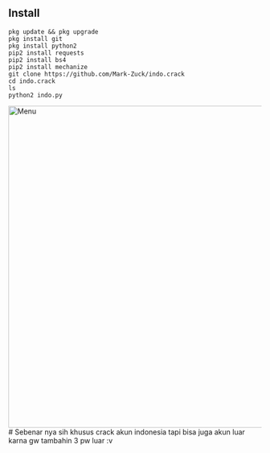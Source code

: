 ## Install
````
pkg update && pkg upgrade
pkg install git
pkg install python2
pip2 install requests
pip2 install bs4
pip2 install mechanize
git clone https://github.com/Mark-Zuck/indo.crack
cd indo.crack
ls
python2 indo.py
````
<img src="https://github.com/Mark-Zuck/indo.crack/blob/main/s/S.jpg" width="640" title="Menu" alt="Menu"> 
#
Sebenar nya sih khusus crack akun indonesia tapi bisa juga akun luar karna gw tambahin 3 pw luar :v
